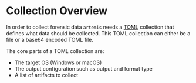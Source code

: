 # Collection Overview

In order to collect forensic data `artemis` needs a [TOML](https://toml.io/en/) collection that defines
what data should be collected. This TOML collection can either be a file or a
base64 encoded TOML file.

The core parts of a TOML collection are:

- The target OS (Windows or macOS)
- The output configuration such as output and format type
- A list of artifacts to collect
